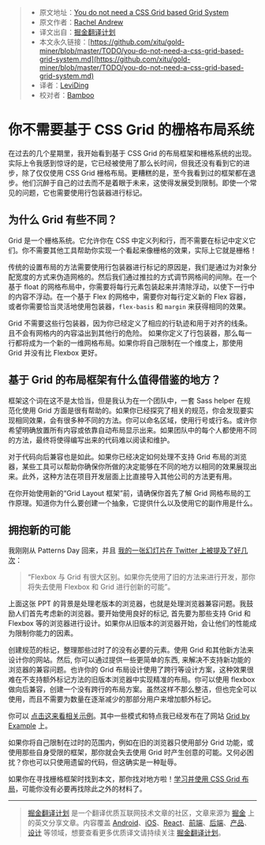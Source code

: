 
> * 原文地址：[You do not need a CSS Grid based Grid System](https://rachelandrew.co.uk/archives/2017/07/01/you-do-not-need-a-css-grid-based-grid-system)
> * 原文作者：[Rachel Andrew](https://rachelandrew.co.uk/about/)
> * 译文出自：[掘金翻译计划](https://github.com/xitu/gold-miner)
> * 本文永久链接：[https://github.com/xitu/gold-miner/blob/master/TODO/you-do-not-need-a-css-grid-based-grid-system.md](https://github.com/xitu/gold-miner/blob/master/TODO/you-do-not-need-a-css-grid-based-grid-system.md)
> * 译者：[LeviDing](https://github.com/leviding)
> * 校对者：[Bamboo](https://github.com/bambooom)

# 你不需要基于 CSS Grid 的栅格布局系统

在过去的几个星期里，我开始看到基于 CSS Grid 的布局框架和栅格系统的出现。实际上令我感到惊讶的是，它已经被使用了那么长时间，但我还没有看到它的进步，除了仅仅使用 CSS Grid 栅格布局。更糟糕的是，至今我看到过的框架都在退步。他们沉醉于自己的过去而不是着眼于未来，这使得发展受到限制。即使一个常见的问题，它也需要使用行包装器进行标记。

## 为什么 Grid 有些不同？

Grid 是一个栅格系统。它允许你在 CSS 中定义列和行，而不需要在标记中定义它们。你不需要其他工具帮助你实现一个看起来像栅格的效果，实际上它就是栅格！

传统的设置布局的方法需要使用行包装器进行标记的原因是，我们是通过为对象分配宽度的方式来伪造网格的。然后我们通过推拉的方式调节网格间的间隙。在一个基于 float 的网格布局中，你需要将每行元素包装起来并清除浮动，以使下一行中的内容不浮动。在一个基于 Flex 的网格中，需要你对每行定义新的 Flex 容器，或者你需要恰当灵活地使用包装器，`flex-basis` 和 `margin` 来获得相同的效果。

Grid 不需要这些行包装器，因为你已经定义了相应的行轨迹和用于对齐的线条。且不会有网格内的内容溢出到其他行的危险。 如果你定义了行包装器，那么每一行都将成为一个新的一维网格布局。如果你将自己限制在一个维度上，那使用 Grid 并没有比 Flexbox 更好。

## 基于 Grid 的布局框架有什么值得借鉴的地方？

框架这个词在这不是太恰当，但是我认为在一个团队中，一套 Sass helper 在规范化使用 Grid 方面是很有帮助的。如果你已经探究了相关的规范，你会发现要实现相同效果，会有很多种不同的方法。你可以命名区域，使用行号或行名。或许你希望明确放置所有内容或依靠自动布局显示出来。如果团队中的每个人都使用不同的方法，最终将使得编写出来的代码难以阅读和维护。

对于代码向后兼容也是如此。如果你已经决定如何处理不支持 Grid 布局的浏览器，某些工具可以帮助你确保你所做的决定能够在不同的地方以相同的效果展现出来。此外，这种方法在项目开发层面上比直接导入其他公司的方法更有用。

在你开始使用新的“Grid Layout 框架”前，请确保你首先了解 Grid 网格布局的工作原理。知道你为什么要创建一个抽象，它提供什么以及使用它的副作用是什么。

## 拥抱新的可能

我刚刚从 Patterns Day 回来，并且 [我的一张幻灯片在 Twitter 上被提及了好几次](https://twitter.com/tomloake/status/880749728782311424)：

> “Flexbox 与 Grid 有很大区别。如果你先使用了旧的方法来进行开发，那你将失去使用 Flexbox 和 Grid 进行创新的可能”。

上面这张 PPT 的背景是处理老版本的浏览器，也就是处理浏览器兼容问题。我鼓励人们首先考虑新的浏览器。要开始使用良好的标记, 首先要为那些支持 Grid 和 Flexbox 等的浏览器进行设计。如果你从旧版本的浏览器开始，会让他们的性能成为限制你能力的因素。

创建规范的标记，整理那些过时了的没有必要的元素。使用 Grid 和其他新方法来设计你的网站。然后, 你可以通过提供一些更简单的东西, 来解决不支持新功能的浏览器的兼容问题。也许你的 Grid 布局设计使用了跨行等设计方案，这种效果很难在不支持额外标记方法的旧版本浏览器中实现精准的布局。你可以使用 flexbox 做向后兼容，创建一个没有跨行的布局方案。虽然这样不那么整洁，但也完全可以使用，而且不需要为数量在逐渐减少的那部分用户来增加额外标记。

你可以 [点击这来看相关示例](https://gridbyexample.com/patterns/header-asmany-span-footer/)。其中一些模式和特点我已经发布在了网站 [Grid by Example](https://gridbyexample.com/) 上。

如果你将自己限制在过时的范围内，例如在旧的浏览器只使用部分 Grid 功能，或使用那些自身受限的框架，那你就会失去使用 Grid 时产生创意的可能。又何必困扰？你也可以只使用遗留的代码，但这确实是一种耻辱。

如果你在寻找栅格框架时找到本文，那你找对地方啦！[学习并使用 CSS Grid 布局](https://gridbyexample.com)，可能你没有必要再找除此之外的材料了。


---

> [掘金翻译计划](https://github.com/xitu/gold-miner) 是一个翻译优质互联网技术文章的社区，文章来源为 [掘金](https://juejin.im) 上的英文分享文章。内容覆盖 [Android](https://github.com/xitu/gold-miner#android)、[iOS](https://github.com/xitu/gold-miner#ios)、[React](https://github.com/xitu/gold-miner#react)、[前端](https://github.com/xitu/gold-miner#前端)、[后端](https://github.com/xitu/gold-miner#后端)、[产品](https://github.com/xitu/gold-miner#产品)、[设计](https://github.com/xitu/gold-miner#设计) 等领域，想要查看更多优质译文请持续关注 [掘金翻译计划](https://github.com/xitu/gold-miner)。
